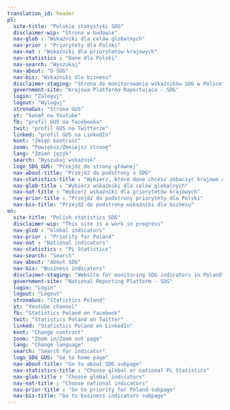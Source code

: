```yaml
---
translation_id: header
pl:
  site-title: "Polskie statystyki SDG"
  disclaimer-wip: "Strona w budowie"
  nav-glob : "Wskaźniki dla celów globalnych"
  nav-prior : "Priorytety dla Polski"
  nav-nat : "Wskaźniki dla priorytetów krajowych"
  nav-statistics : "Dane dla Polski"
  nav-search: "Wyszukaj"
  nav-about: "O SDG"
  nav-bis: "Wskaźniki dla biznesu"
  disclaimer-staging: "Strona do monitorowania wskaźników SDG w Polsce"
  government-site: "Krajowa Platforma Raportująca - SDG"
  login: "Zaloguj"
  logout: "Wyloguj"
  stronaGus: "Strona GUS"
  yt: "kanał na Youtube"
  fb: "profil GUS na facebooku"
  twit: "profil GUS na Twitterze"
  linked: "profil GUS na LinkedIn"
  kont: "Zmień kontrast"
  zoom: "Powiększ/Zmniejsz stronę"
  lang: "Zmień język"
  search: "Wyszukaj wskaźnik"
  logo_SDG_GUS: "Przejdź do strony głównej"
  nav-about-title: "Przejdź do podstrony o SDG"
  nav-statistics-title : "Wybierz, które dane chcesz zobaczyć krajowe czy globalne"
  nav-glob-title : "Wybierz wskaźniki dla celów globalnych"
  nav-nat-title : "Wybierz wskaźniki dla priorytetów krajowych"
  nav-prior-title : "Przejdź do podstrony priorytety dla Polski"
  nav-bis-title: "Przejdź do podstrony wskaźniki dla biznesu"
en:
  site-title: "Polish statistics SDG"
  disclaimer-wip: "This site is a work in progress"
  nav-glob : "Global indicators"
  nav-prior : "Priority for Poland"
  nav-nat : "National indicators"
  nav-statistics : "PL Statistics"
  nav-search: "Search"
  nav-about: "About SDG"
  nav-bis: "Business indicators"
  disclaimer-staging: "Website for monitoring SDG indicators in Poland"
  government-site: "National Reporting Platform - SDG"
  login: "Login"
  logout: "Logout"
  stronaGus: "Statistics Poland"
  yt: "Youtube channel"
  fb: "Statistics Poland on facebook"
  twit: "Statistics Poland on Twitter"
  linked: "Statistics Poland on LinkedIn"
  kont: "Change contrast"
  zoom: "Zoom in/Zoom out page"
  lang: "Change language"
  search: "Search for indicator"
  logo_SDG_GUS: "Go to home page"
  nav-about-title: "Go to about SDG subpage"
  nav-statistics-title : "Choose global or national PL Statistics"
  nav-glob-title : "Choose global indicators"
  nav-nat-title : "Choose national indicators"
  nav-prior-title : "Go to priority for Poland subpage"
  nav-bis-title: "Go to business indicators subpage"
---
```

